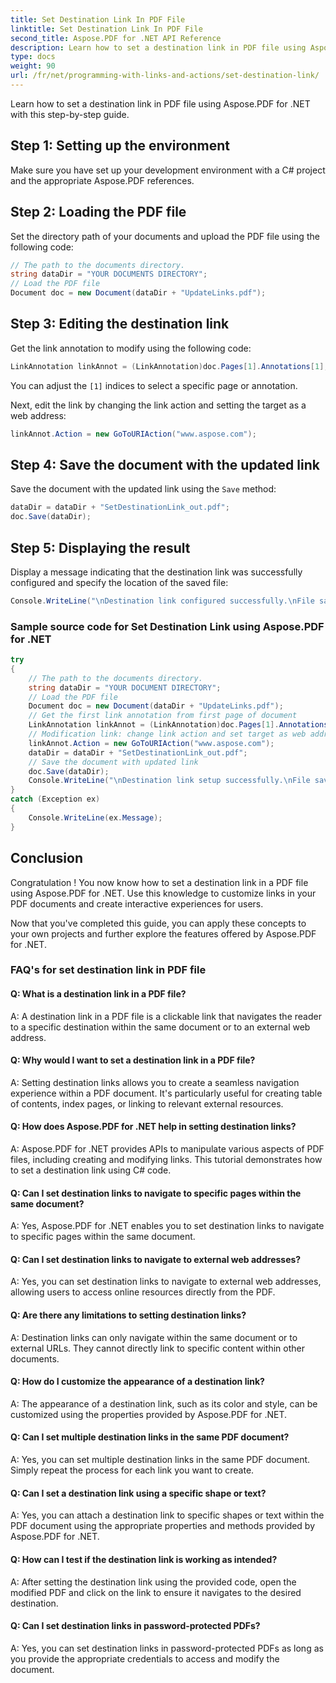 ```yaml
---
title: Set Destination Link In PDF File
linktitle: Set Destination Link In PDF File
second_title: Aspose.PDF for .NET API Reference
description: Learn how to set a destination link in PDF file using Aspose.PDF for .NET.
type: docs
weight: 90
url: /fr/net/programming-with-links-and-actions/set-destination-link/
---
```

Learn how to set a destination link in PDF file using Aspose.PDF for .NET with this step-by-step guide.

## Step 1: Setting up the environment

Make sure you have set up your development environment with a C# project and the appropriate Aspose.PDF references.

## Step 2: Loading the PDF file

Set the directory path of your documents and upload the PDF file using the following code:

```csharp
// The path to the documents directory.
string dataDir = "YOUR DOCUMENTS DIRECTORY";
// Load the PDF file
Document doc = new Document(dataDir + "UpdateLinks.pdf");
```

## Step 3: Editing the destination link

Get the link annotation to modify using the following code:

```csharp
LinkAnnotation linkAnnot = (LinkAnnotation)doc.Pages[1].Annotations[1];
```

You can adjust the `[1]` indices to select a specific page or annotation.

Next, edit the link by changing the link action and setting the target as a web address:

```csharp
linkAnnot.Action = new GoToURIAction("www.aspose.com");
```

## Step 4: Save the document with the updated link

Save the document with the updated link using the `Save` method:

```csharp
dataDir = dataDir + "SetDestinationLink_out.pdf";
doc.Save(dataDir);
```

## Step 5: Displaying the result

Display a message indicating that the destination link was successfully configured and specify the location of the saved file:

```csharp
Console.WriteLine("\nDestination link configured successfully.\nFile saved to location: " + dataDir);
```

### Sample source code for Set Destination Link using Aspose.PDF for .NET 
```csharp
try
{
	// The path to the documents directory.
	string dataDir = "YOUR DOCUMENT DIRECTORY";
	// Load the PDF file
	Document doc = new Document(dataDir + "UpdateLinks.pdf");
	// Get the first link annotation from first page of document
	LinkAnnotation linkAnnot = (LinkAnnotation)doc.Pages[1].Annotations[1];
	// Modification link: change link action and set target as web address
	linkAnnot.Action = new GoToURIAction("www.aspose.com");           
	dataDir = dataDir + "SetDestinationLink_out.pdf";
	// Save the document with updated link
	doc.Save(dataDir);
	Console.WriteLine("\nDestination link setup successfully.\nFile saved at " + dataDir);
}
catch (Exception ex)
{
	Console.WriteLine(ex.Message);
}
```

## Conclusion

Congratulation ! You now know how to set a destination link in a PDF file using Aspose.PDF for .NET. Use this knowledge to customize links in your PDF documents and create interactive experiences for users.

Now that you've completed this guide, you can apply these concepts to your own projects and further explore the features offered by Aspose.PDF for .NET.

### FAQ's for set destination link in PDF file

#### Q: What is a destination link in a PDF file?

A: A destination link in a PDF file is a clickable link that navigates the reader to a specific destination within the same document or to an external web address.

#### Q: Why would I want to set a destination link in a PDF file?

A: Setting destination links allows you to create a seamless navigation experience within a PDF document. It's particularly useful for creating table of contents, index pages, or linking to relevant external resources.

#### Q: How does Aspose.PDF for .NET help in setting destination links?
A: Aspose.PDF for .NET provides APIs to manipulate various aspects of PDF files, including creating and modifying links. This tutorial demonstrates how to set a destination link using C# code.

#### Q: Can I set destination links to navigate to specific pages within the same document?

A: Yes, Aspose.PDF for .NET enables you to set destination links to navigate to specific pages within the same document.

#### Q: Can I set destination links to navigate to external web addresses?

A: Yes, you can set destination links to navigate to external web addresses, allowing users to access online resources directly from the PDF.

#### Q: Are there any limitations to setting destination links?

A: Destination links can only navigate within the same document or to external URLs. They cannot directly link to specific content within other documents.

#### Q: How do I customize the appearance of a destination link?

A: The appearance of a destination link, such as its color and style, can be customized using the properties provided by Aspose.PDF for .NET.

#### Q: Can I set multiple destination links in the same PDF document?

A: Yes, you can set multiple destination links in the same PDF document. Simply repeat the process for each link you want to create.

#### Q: Can I set a destination link using a specific shape or text?

A: Yes, you can attach a destination link to specific shapes or text within the PDF document using the appropriate properties and methods provided by Aspose.PDF for .NET.

#### Q: How can I test if the destination link is working as intended?

A: After setting the destination link using the provided code, open the modified PDF and click on the link to ensure it navigates to the desired destination.

#### Q: Can I set destination links in password-protected PDFs?

A: Yes, you can set destination links in password-protected PDFs as long as you provide the appropriate credentials to access and modify the document.
